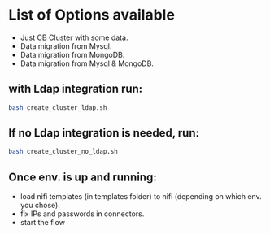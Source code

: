 # List of Options available
* Just CB Cluster with some data.
* Data migration from Mysql.
* Data migration from MongoDB.
* Data migration from Mysql \& MongoDB.

## with Ldap integration run:
```bash
bash create_cluster_ldap.sh
```

## If no Ldap integration is needed, run:
```bash
bash create_cluster_no_ldap.sh
```
## Once env. is up and running:
* load nifi templates (in templates folder) to nifi (depending on which env. you chose).
* fix IPs and passwords in connectors.
* start the flow
